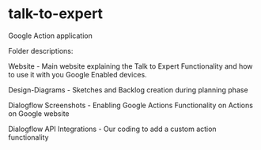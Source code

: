 # talk-to-expert
Google Action application

Folder descriptions:

Website - Main website explaining the Talk to Expert Functionality and how to use it with you Google Enabled devices.

Design-Diagrams - Sketches and Backlog creation during planning phase

Dialogflow Screenshots - Enabling Google Actions Functionality on Actions on Google website

Dialogflow API Integrations - Our coding to add a custom action functionality


